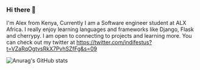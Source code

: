 ### Hi there 👋

I'm Alex from Kenya, Currently I am a Software engineer student at ALX Africa. I really enjoy learning languages and frameworks like Django, Flask and cherrypy. I am open to connecting to projects and learning more. You can check out my twitter at https://twitter.com/indifestus?t=VZaRqOgtvsRkX7PvhSZfFg&s=09

![Anurag's GitHub stats](https://github-readme-stats.vercel.app/api?username=Indifestus&theme=dark&show_icons=true)
